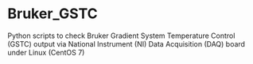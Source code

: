# Bruker_GSTC
Python scripts to check Bruker Gradient System Temperature Control (GSTC) output via National Instrument (NI) Data Acquisition (DAQ) board under Linux (CentOS 7)
